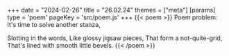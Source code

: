 +++
date = "2024-02-26"
title = "26.02.24"
themes = ["meta"]
[params]
  type = 'poem'
  pageKey = 'src/poem.js'
+++
{{< poem >}}
Poem problem:
It's time to solve another stanza,

Slotting in the words,
Like glossy jigsaw pieces,
That form a not-quite-grid,
That's lined with smooth little bevels.
{{< /poem >}}